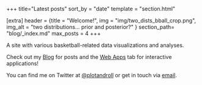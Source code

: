 +++
title="Latest posts"
sort_by = "date"
template = "section.html"

[extra]
header = {title = "Welcome!", img = "img/two_dists_bball_crop.png", img_alt = "two distributions... prior and posterior?" }
section_path= "blog/_index.md"
max_posts = 4
+++

A site with various basketball-related data visualizations and analyses.

Check out my [Blog](blog/) for posts and the [Web Apps](webapps/) tab for interactive applications!

You can find me on Twitter at [@plotandroll](https://twitter.com/plotandroll) or get in touch via [email](mailto:pnr@plotandroll.com).